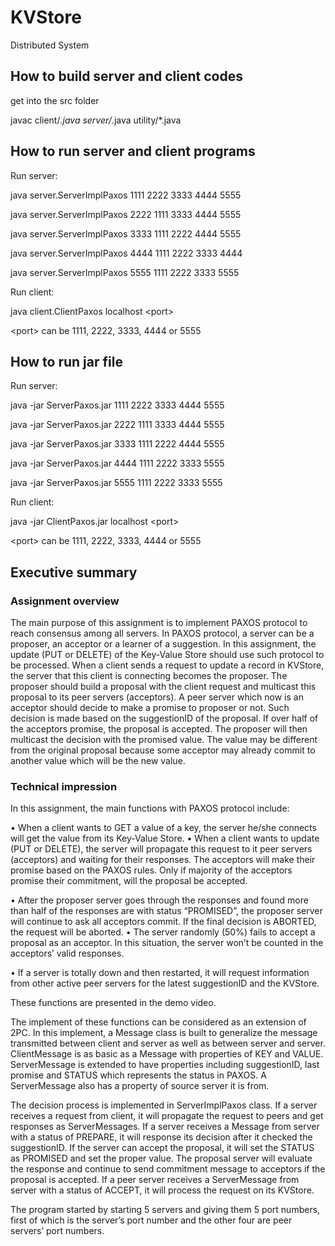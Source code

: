 # KVStore
Distributed System

## How to build server and client codes

get into the src folder

javac client/*.java server/*.java utility/*.java

## How to run server and client programs

Run server:

java server.ServerImplPaxos 1111 2222 3333 4444 5555

java server.ServerImplPaxos 2222 1111 3333 4444 5555

java server.ServerImplPaxos 3333 1111 2222 4444 5555

java server.ServerImplPaxos 4444 1111 2222 3333 4444

java server.ServerImplPaxos 5555 1111 2222 3333 5555


Run client:

java client.ClientPaxos localhost \<port>

\<port> can be 1111, 2222, 3333, 4444 or 5555

## How to run jar file

Run server:

java -jar ServerPaxos.jar 1111 2222 3333 4444 5555

java -jar ServerPaxos.jar 2222 1111 3333 4444 5555

java -jar ServerPaxos.jar 3333 1111 2222 4444 5555

java -jar ServerPaxos.jar 4444 1111 2222 3333 5555

java -jar ServerPaxos.jar 5555 1111 2222 3333 5555


Run client:

java -jar ClientPaxos.jar localhost \<port>

\<port> can be 1111, 2222, 3333, 4444 or 5555

## Executive summary
### Assignment overview
The main purpose of this assignment is to implement PAXOS protocol to reach consensus among all servers. In PAXOS protocol, a server can be a proposer, an acceptor or a learner of a suggestion. In this assignment, the update (PUT or DELETE) of the Key-Value Store should use such protocol to be processed. When a client sends a request to update a record in KVStore, the server that this client is connecting becomes the proposer. The proposer should build a proposal with the client request and multicast this proposal to its peer servers (acceptors). A peer server which now is an acceptor should decide to make a promise to proposer or not. Such decision is made based on the suggestionID of the proposal. If over half of the acceptors promise, the proposal is accepted. The proposer will then multicast the decision with the promised value. The value may be different from the original proposal because some acceptor may already commit to another value which will be the new value.

### Technical impression
In this assignment, the main functions with PAXOS protocol include:

•	When a client wants to GET a value of a key, the server he/she connects will get the value from its Key-Value Store.
•	When a client wants to update (PUT or DELETE), the server will propagate this request to it peer servers (acceptors) and waiting for their responses. The acceptors will make their promise based on the PAXOS rules. Only if majority of the acceptors promise their commitment, will the proposal be accepted. 

•	After the proposer server goes through the responses and found more than half of the responses are with status “PROMISED”, the proposer server will continue to ask all acceptors commit. If the final decision is ABORTED, the request will be aborted. 
•	The server randomly (50%) fails to accept a proposal as an acceptor. In this situation, the server won’t be counted in the acceptors’ valid responses.

•	If a server is totally down and then restarted, it will request information from other active peer servers for the latest suggestionID and the KVStore.

These functions are presented in the demo video.

The implement of these functions can be considered as an extension of 2PC. In this implement, a Message class is built to generalize the message transmitted between client and server as well as between server and server. ClientMessage is as basic as a Message with properties of KEY and VALUE. ServerMessage is extended to have properties including suggestionID, last promise and STATUS which represents the status in PAXOS. A ServerMessage also has a property of source server it is from. 

The decision process is implemented in ServerImplPaxos class. If a server receives a request from client, it will propagate the request to peers and get responses as ServerMessages. If a server receives a Message from server with a status of PREPARE, it will response its decision after it checked the suggestionID. If the server can accept the proposal, it will set the STATUS as PROMISED and set the proper value. The proposal server will evaluate the response and continue to send commitment message to acceptors if the proposal is accepted. If a peer server receives a ServerMessage from server with a status of ACCEPT, it will process the request on its KVStore.

The program started by starting 5 servers and giving them 5 port numbers, first of which is the server’s port number and the other four are peer servers’ port numbers.
